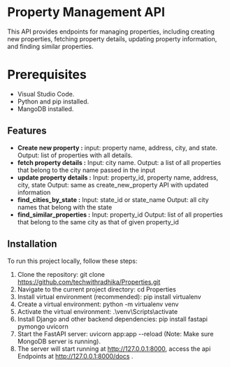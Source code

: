 #  Property Management API

This API provides endpoints for managing properties, including creating new properties, fetching property details, updating property information, and finding similar properties.

# Prerequisites

- Visual Studio Code.
- Python and pip installed.
- MangoDB installed.

## Features

- **Create new property :**
   input: property name, address, city, and state.
   Output: list of properties with all details.
- **fetch property details :**
   Input: city name.
   Output: a list of all properties that belong to the city name passed in the input
- **update property details :**
  Input: property_id, property name, address, city, state
  Output: same as create_new_property API with updated information
- **find_cities_by_state :** 
Input: state_id or state_name
Output: all city names that belong with the state
- **find_similar_properties :** 
    Input: property_id
    Output: list of all properties that belong to the same city as that of given property_id

## Installation

To run this project locally, follow these steps:

1. Clone the repository: git clone https://github.com/techwithradhika/Properties.git
2. Navigate to the current project directory: cd Properties
3. Install virtual environment (recommended): pip install virtualenv
4. Create a virtual environment: python -m virtualenv venv
5. Activate the virtual environment: .\venv\Scripts\activate
6. Install Django and other backend dependencies: pip install fastapi pymongo uvicorn
7. Start the FastAPI server: uvicorn app:app --reload (Note: Make sure MongoDB server is running).
8. The server will start running at http://127.0.0.1:8000, access the api Endpoints at http://127.0.0.1:8000/docs .
